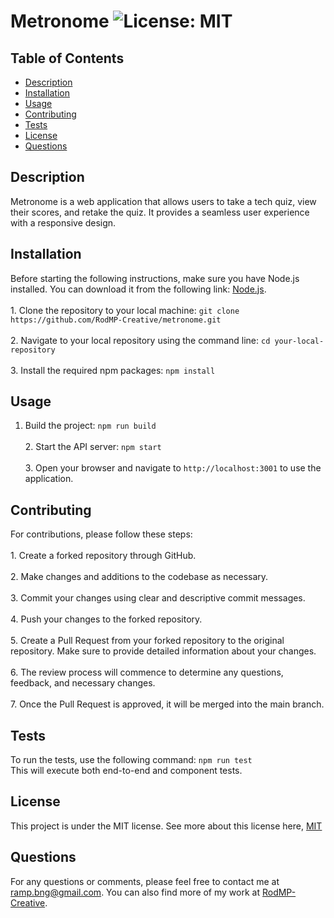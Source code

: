 # Metronome ![License: MIT](https://img.shields.io/badge/License-MIT-yellow.svg)

## Table of Contents
- [Description](#description)
- [Installation](#installation)
- [Usage](#usage)
- [Contributing](#contributing)
- [Tests](#tests)
- [License](#license)
- [Questions](#questions)

## Description
Metronome is a web application that allows users to take a tech quiz, view their scores, and retake the quiz. It provides a seamless user experience with a responsive design.

## Installation
Before starting the following instructions, make sure you have Node.js installed. You can download it from the following link: [Node.js](https://nodejs.org/).<br><br>1. Clone the repository to your local machine: `git clone https://github.com/RodMP-Creative/metronome.git`<br><br>2. Navigate to your local repository using the command line: `cd your-local-repository`<br><br>3. Install the required npm packages: `npm install`

## Usage
1. Build the project: `npm run build`<br><br>2. Start the API server: `npm start`<br><br>3. Open your browser and navigate to `http://localhost:3001` to use the application.

## Contributing
For contributions, please follow these steps:<br><br>1. Create a forked repository through GitHub.<br><br>2. Make changes and additions to the codebase as necessary.<br><br>3. Commit your changes using clear and descriptive commit messages.<br><br>4. Push your changes to the forked repository.<br><br>5. Create a Pull Request from your forked repository to the original repository. Make sure to provide detailed information about your changes.<br><br>6. The review process will commence to determine any questions, feedback, and necessary changes.<br><br>7. Once the Pull Request is approved, it will be merged into the main branch.

## Tests
To run the tests, use the following command: `npm run test`<br>This will execute both end-to-end and component tests.

## License
This project is under the MIT license.
See more about this license here, [MIT](https://mit-license.org/?form=MG0AV3)

## Questions
For any questions or comments, please feel free to contact me at ramp.bng@gmail.com. You can also find more of my work at [RodMP-Creative](https://github.com/RodMP-Creative).
